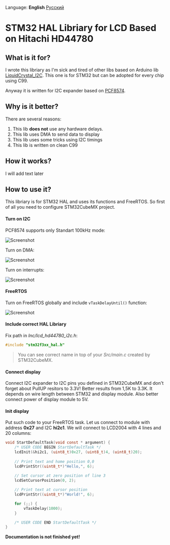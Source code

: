 Language: **English** [Русский](http://blog.bulki.me/STM32-LCD-HD44780-I2C/README.RU)

# STM32 HAL Libriary for LCD Based on Hitachi HD44780
## What is it for?
I wrote this libriary as I'm sick and tired of other libs based on Arduino lib [LiquidCrystal_I2C](https://github.com/marcoschwartz/LiquidCrystal_I2C). This one is for STM32 but can be adopted for every chip using C99.

Anyway it is written for I2C expander based on [PCF8574](https://www.nxp.com/docs/en/data-sheet/PCF8574_PCF8574A.pdf?pspll=1).

## Why is it better?
There are several reasons:
1. This lib **does not** use any hardware delays. 
2. This lib uses DMA to send data to display
3. This lib uses some tricks using I2C timings
4. This lib is written on clean C99

## How it works?
I will add text later


## How to use it?
This libriary is for STM32 HAL and uses its functions and FreeRTOS. So first of all you need to configure STM32CubeMX project.

#### Turn on I2C
PCF8574 supports only Standart 100kHz mode:

![Screenshot](http://blog.bulki.me/assets/img/stm32-lcd-hitachi/i2c-params.png)

Turn on DMA:

![Screenshot](http://blog.bulki.me/assets/img/stm32-lcd-hitachi/i2c-dma.png)

Turn on interrupts:

![Screenshot](http://blog.bulki.me/assets/img/stm32-lcd-hitachi/i2c-nvic.png)

#### FreeRTOS
Turn on FreeRTOS globally and include ```vTaskDelayUntil()``` function:

![Screenshot](http://blog.bulki.me/assets/img/stm32-lcd-hitachi/freertos_include_params.png)

#### Include correct HAL Libriary
Fix path in *Inc/lcd_hd44780_i2c.h*:
```c
#include "stm32f3xx_hal.h"
```

> You can see correct name in top of your *Src/main.c* created by STM32CubeMX.

#### Connect display
Connect I2C expander to I2C pins you defined in STM32CubeMX and don't forget about PullUP resitors to 3.3V! Better results from 1,5K to 3.3K. It depends on wire length between STM32 and display module. Also better connect power of display module to 5V.

#### Init display
Put such code to your FreeRTOS task. Let us connect to module with address **0x27** and I2C **hi2c1**. We will connect to LCD2004 with 4 lines and 20 columns:

```c
void StartDefaultTask(void const * argument) {
    /* USER CODE BEGIN StartDefaultTask */
    lcdInit(&hi2c1, (uint8_t)0x27, (uint8_t)4, (uint8_t)20);
    
    // Print text and home position 0,0
    lcdPrintStr((uint8_t*)"Hello,", 6);
    
    // Set cursor at zero position of line 3
    lcdSetCursorPosition(0, 2);

    // Print text at cursor position
    lcdPrintStr((uint8_t*)"World!", 6);

    for (;;) {
        vTaskDelay(1000);
    }

    /* USER CODE END StartDefaultTask */
}
```

**Documentation is not finished yet!**
